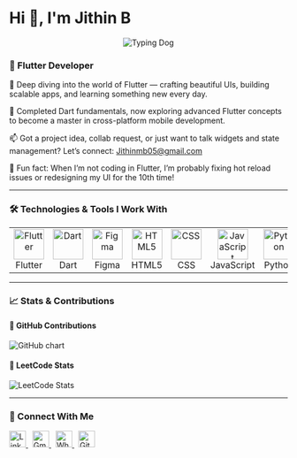 # Hi 👋, I'm Jithin B

<p align="center">
  <img src="https://media1.giphy.com/media/v1.Y2lkPTc5MGI3NjExaWNpeThudm92cDFqOGxqOWZkc2J5OHVma3l0bzB5eHdvYzNhcHlpOSZlcD12MV9pbnRlcm5hbF9naWZfYnlfaWQmY3Q9Zw/vzO0Vc8b2VBLi/giphy.gif" alt="Typing Dog" />
</p>

### 🚀 Flutter Developer

📱 Deep diving into the world of Flutter — crafting beautiful UIs, building scalable apps, and learning something new every day.<br>

🧠 Completed Dart fundamentals, now exploring advanced Flutter concepts to become a master in cross-platform mobile development.<br>

📫 Got a project idea, collab request, or just want to talk widgets and state management? Let’s connect: <a href="https://mail.google.com/mail/?view=cm&fs=1&to=Jithinmb05@gmail.com" target="_blank">Jithinmb05@gmail.com</a><br>

🎯 Fun fact: When I’m not coding in Flutter, I’m probably fixing hot reload issues or redesigning my UI for the 10th time!<br>

---

### 🛠️ Technologies & Tools I Work With

<table>
  <tr>
    <td align="center"><img src="https://skillicons.dev/icons?i=flutter" alt="Flutter" width="55" /><br>Flutter</td>
    <td align="center"><img src="https://skillicons.dev/icons?i=dart" alt="Dart" width="55" /><br>Dart</td>
    <td align="center"><img src="https://skillicons.dev/icons?i=figma" alt="Figma" width="55" /><br>Figma</td>
    <td align="center"><img src="https://skillicons.dev/icons?i=html" alt="HTML5" width="55" /><br>HTML5</td>
    <td align="center"><img src="https://skillicons.dev/icons?i=css" alt="CSS" width="55" /><br>CSS</td>
    <td align="center"><img src="https://skillicons.dev/icons?i=js" alt="JavaScript" width="55" /><br>JavaScript</td>
    <td align="center"><img src="https://skillicons.dev/icons?i=python" alt="Python" width="55" /><br>Python</td>
  </tr>
</table>

---

### 📈 Stats & Contributions

#### 🔧 GitHub Contributions
<p>
  <img src="https://ghchart.rshah.org/jithinbju" alt="GitHub chart" />
</p>

#### 🧠 LeetCode Stats
<p>
  <img src="https://leetcard.jacoblin.cool/JithinB_?ext=contest" alt="LeetCode Stats" />
</p>

---

### 🔗 Connect With Me

<p>
  <a href="https://www.linkedin.com/in/jithinbju" target="_blank">
    <img src="https://cdn.jsdelivr.net/gh/devicons/devicon/icons/linkedin/linkedin-original.svg" alt="LinkedIn" width="30"/>
  </a>
  &nbsp;
  <a href="https://mail.google.com/mail/?view=cm&fs=1&to=Jithinmb05@gmail.com" target="_blank">
    <img src="https://cdn-icons-png.flaticon.com/512/732/732200.png" alt="Gmail" width="30"/>
  </a>
  &nbsp;
  <a href="https://wa.me/916238545152" target="_blank">
    <img src="https://cdn-icons-png.flaticon.com/512/124/124034.png" alt="WhatsApp" width="30"/>
  </a>
  &nbsp;
  <a href="https://github.com/jithinbju" target="_blank">
    <img src="https://cdn.jsdelivr.net/gh/devicons/devicon/icons/github/github-original.svg" alt="GitHub" width="30"/>
  </a>
</p>
